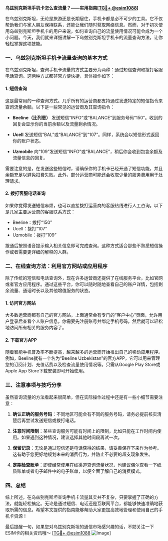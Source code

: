 **乌兹别克斯坦手机卡怎么查流量？——实用指南[[TG💪+ @esim1088](https://t.me/s/esim1088)]**

在乌兹别克斯坦，无论是旅游还是长期居住，手机卡都是必不可少的工具。它不仅帮助我们与家人朋友保持联系，还能让我们随时获取网络信息。然而，对于初次使用乌兹别克斯坦手机卡的用户来说，如何查询自己的流量使用情况可能会成为一个小问题。今天，我们就来详细讲解一下乌兹别克斯坦手机卡的流量查询方法，让你轻松掌握这项技能。

### 一、乌兹别克斯坦手机卡流量查询的基本方式

在乌兹别克斯坦，查询手机卡流量的方式主要分为两种：通过短信查询和拨打客服电话查询。这两种方式都非常方便快捷，具体操作如下：

#### 1. 短信查询
这是最常用的一种查询方式。几乎所有的运营商都支持通过发送特定的短信指令来查询流量余额。以下是一些常见的运营商及其查询指令：

- **Beeline（比列恩）**
  发送短信“INFO”或“BALANCE”到服务号码“150”。收到的回复会显示你的当前余额以及流量剩余情况。
  
- **Ucell**
  发送短信“BAL”或“BALANCE”到“107”。同样，系统会以短信形式返回你的账户状态。

- **Uzmobile**
  向“109”发送短信“INFO”或“BALANCE”，稍后你会收到包含余额及流量信息的回复。

需要注意的是，在发送这些短信时，请确保你的手机卡已经开通了短信功能，并且余额充足以避免扣费失败。此外，部分运营商可能还会收取少量的服务费用用于处理请求。

#### 2. 拨打客服电话查询
如果你觉得发送短信麻烦，也可以直接拨打运营商的客服热线进行人工咨询。以下是几家主要运营商的客服联系方式：

- Beeline：拨打“150”
- Ucell：拨打“107”
- Uzmobile：拨打“109”

拨通后按照语音提示输入相关信息即可完成查询。这种方式适合那些不熟悉短信操作或者需要更详细的解释的人群。

### 二、在线查询方法：利用官方网站或应用程序

除了传统的短信和电话查询外，现在许多运营商还提供了在线服务平台，比如官网或者官方应用程序。通过这些平台，你可以随时随地查看自己的账户详情，包括剩余流量、通话时长以及其他增值服务的状态。

#### 1. 访问官方网站
大多数运营商都有自己的官方网站，上面通常会有专门的“客户中心”页面，允许用户登录后查看个人账户信息。你需要先注册账号并绑定手机号码，然后就可以轻松地访问所有相关的服务内容了。

#### 2. 下载官方APP
随着智能手机普及率不断提高，越来越多的运营商开始推出自己的移动应用程序。例如，Beeline就有一个名为“Beeline Uzbekistan”的官方APP，它可以用来管理您的订阅计划、充值话费以及检查流量使用情况等。只需从Google Play Store或Apple App Store下载安装即可开始使用。

### 三、注意事项与技巧分享

虽然查询流量的方法看起来很简单，但在实际操作过程中还是有一些小细节需要注意：

1. **确认正确的服务号码**：不同地区可能会有不同的服务号码，请务必提前核实清楚后再尝试发送短信或拨打电话。

2. **注意时间限制**：某些查询服务可能有时间上的限制，比如只能在工作时间内使用。如果遇到这种情况，建议选择其他时间段再试一次。

3. **保留记录**：无论是通过短信还是电话获得的结果，请妥善保存下来作为参考。这有助于您更好地规划未来的消费行为，并防止不必要的超支现象发生。

4. **定期检查账单**：即使经常使用在线渠道查询流量状况，也建议偶尔查看一下纸质账单或者电子邮件中的电子账单，以便全面了解自己的消费模式。

### 四、总结

综上所述，在乌兹别克斯坦查询手机卡流量其实并不复杂，只要掌握了正确的方法，就能轻松搞定。无论是通过短信、电话还是互联网平台，都能够快速准确地获取所需的信息。希望本文提供的指南能够帮助大家更加高效地管理和使用自己的手机卡资源！

最后提醒一句，如果您对乌兹别克斯坦的通信市场感兴趣的话，不妨关注一下ESIM卡的相关资讯哦～ [[TG💪+ @esim1088](https://t.me/s/esim1088) ![Image](https://i.postimg.cc/4NQfJmqS/Snipaste-2025-05-13-00-14-12.png)]